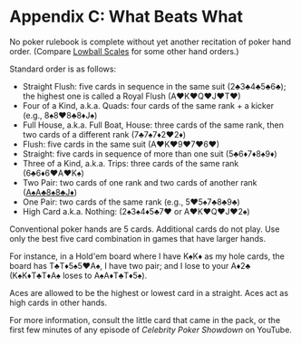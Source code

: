 Appendix C: What Beats What
===========================

No poker rulebook is complete without yet another recitation of poker hand
order.  (Compare [Lowball Scales](./lowball-scales.md) for some other hand
orders.)

Standard order is as follows:

* Straight Flush: five cards in sequence in the same suit (2♣3♣4♣5♣6♣);
  the highest one is called a Royal Flush (A♥K♥Q♥J♥T♥)
* Four of a Kind, a.k.a. Quads: four cards of the same rank + a kicker (e.g.,
  8♠8♥8♣8♦J♠)
* Full House, a.k.a. Full Boat, House: three cards of the same rank, then two
  cards of a different rank (7♣7♠7♦2♥2♦)
* Flush: five cards in the same suit (A♥K♥9♥7♥6♥)
* Straight: five cards in sequence of more than one suit (5♣6♦7♦8♠9♦)
* Three of a Kind, a.k.a. Trips: three cards of the same rank (6♣6♦6♥A♥K♠)
* Two Pair: two cards of one rank and two cards of another rank
  ([A♠A♣8♠8♣J♦](https://www.imdb.com/title/tt6412452/))
* One Pair: two cards of the same rank (e.g., 5♥5♠7♣8♣9♣)
* High Card a.k.a. Nothing: (2♠3♠4♦5♣7♥ or A♥K♥Q♥J♥2♠)

Conventional poker hands are 5 cards.  Additional cards do not play.  Use only
the best five card combination in games that have larger hands.

For instance, in a Hold'em board where I have K♠K♦ as my hole cards, the board
has T♣T♦5♠5♥A♠, I have two pair; and I lose to your A♦2♣ (K♠K♦T♣T♦A♠ loses to
A♠A♦T♣T♦5♠).

Aces are allowed to be the highest or lowest card in a straight.  Aces act as
high cards in other hands.

For more information, consult the little card that came in the pack, or the
first few minutes of any episode of *Celebrity Poker Showdown* on YouTube.
